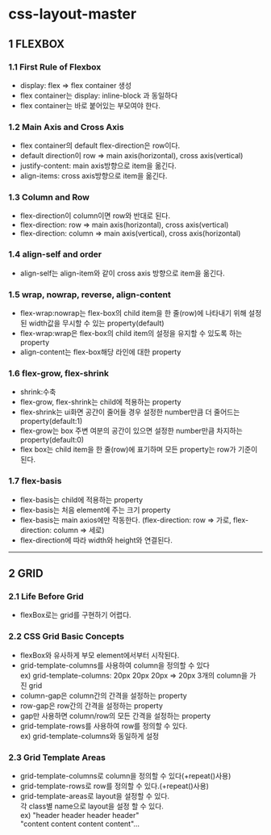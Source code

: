 # css-layout-master

## 1 FLEXBOX

### 1.1 First Rule of Flexbox

- display: flex => flex container 생성
- flex container는 display: inline-block 과 동일하다
- flex container는 바로 붙어있는 부모여야 한다.

### 1.2 Main Axis and Cross Axis

- flex container의 default flex-direction은 row이다.
- default direction이 row => main axis(horizontal), cross axis(vertical)
- justify-content: main axis방향으로 item을 옮긴다.
- align-items: cross axis방향으로 item을 옮긴다.

### 1.3 Column and Row

- flex-direction이 column이면 row와 반대로 된다.
- flex-direction: row => main axis(horizontal), cross axis(vertical)
- flex-direction: column => main axis(vertical), cross axis(horizontal)

### 1.4 align-self and order

- align-self는 align-item와 같이 cross axis 방향으로 item을 옮긴다.

### 1.5 wrap, nowrap, reverse, align-content

- flex-wrap:nowrap는 flex-box의 child item을 한 줄(row)에 나타내기 위해 설정된 width값을 무시할 수 있는 property(default)
- flex-wrap:wrap은 flex-box의 child item의 설정을 유지할 수 있도록 하는 property
- align-content는 flex-box해당 라인에 대한 property

### 1.6 flex-grow, flex-shrink

- shrink:수축
- flex-grow, flex-shrink는 child에 적용하는 property
- flex-shrink는 ui화면 공간이 줄어들 경우 설정한 number만큼 더 줄어드는 property(default:1)
- flex-grow는 box 주변 여분의 공간이 있으면 설정한 number만큼 차지하는 property(default:0)
- flex box는 child item을 한 줄(row)에 표기하며 모든 property는 row가 기준이 된다.

### 1.7 flex-basis

- flex-basis는 child에 적용하는 property
- flex-basis는 처음 element에 주는 크기 property
- flex-basis는 main axios에만 작동한다. (flex-direction: row => 가로, flex-direction: column => 세로)
- flex-direction에 따라 width와 height와 연결된다.

---

## 2 GRID

### 2.1 Life Before Grid

- flexBox로는 grid를 구현하기 어렵다.

### 2.2 CSS Grid Basic Concepts

- flexBox와 유사하게 부모 element에서부터 시작된다.
- grid-template-columns를 사용하여 column을 정의할 수 있다\
  ex) grid-template-columns: 20px 20px 20px => 20px 3개의 column을 가진 grid
- column-gap은 column간의 간격을 설정하는 property
- row-gap은 row간의 간격을 설정하는 property
- gap만 사용하면 column/row의 모든 간격을 설정하는 property
- grid-template-rows를 사용하여 row를 정의할 수 있다.\
  ex) grid-template-columns와 동일하게 설정

### 2.3 Grid Template Areas

- grid-template-columns로 column을 정의할 수 있다(+repeat()사용)
- grid-template-rows로 row를 정의할 수 있다.(+repeat()사용)
- grid-template-areas로 layout을 설정할 수 있다.\
  각 class별 name으로 layout을 설정 할 수 있다.\
  ex) "header header header header"\
   "content content content content"...
